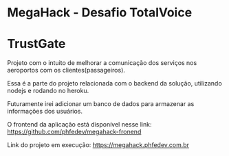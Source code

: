 # MegaHack - Desafio TotalVoice
# TrustGate
Projeto com o intuito de melhorar a comunicação dos serviços nos aeroportos com os clientes(passageiros).

Essa é a parte do projeto relacionada com o backend da solução, utilizando nodejs e rodando no heroku.

Futuramente irei adicionar um banco de dados para armazenar as informações dos usuários.

O frontend da aplicação está disponível nesse link: https://github.com/phfedev/megahack-fronend

Link do projeto em execução: https://megahack.phfedev.com.br
